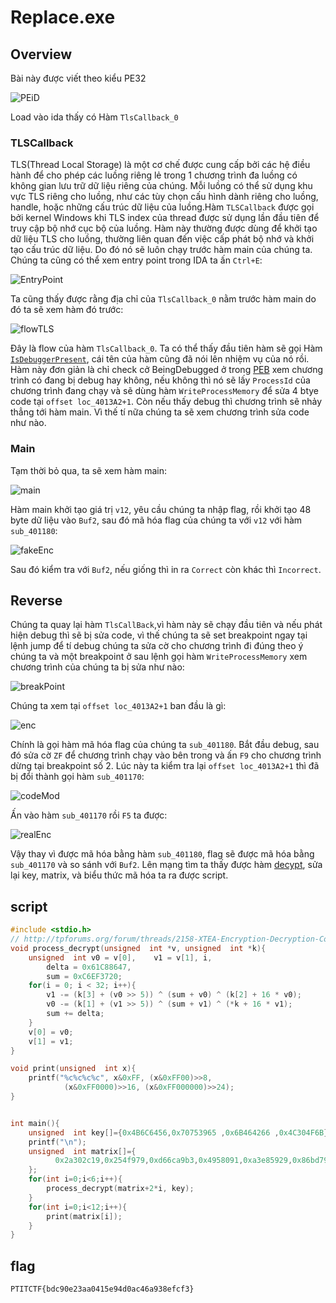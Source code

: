 # Replace.exe

## Overview
Bài này được viết theo kiểu PE32

![PEiD](./img/PEiD.png)

Load vào ida thấy có Hàm `TlsCallback_0` 
### TLSCallback
TLS(Thread Local Storage) là một cơ chế được cung cấp bởi các hệ điều hành để cho phép các luồng riêng lẻ trong 1 chương trình đa luồng có không gian lưu trữ dữ liệu riêng của chúng. Mỗi luồng có thể sử dụng khu vực TLS riêng cho luồng, như các tùy chọn cấu hình dành riêng cho luồng, handle, hoặc những cấu trúc dữ liệu của luồng.Hàm `TLSCallback` được gọi bởi kernel Windows khi TLS index của thread được sử dụng lần đầu tiên để truy cập bộ nhớ cục bộ của luồng. Hàm này thường được dùng để khởi tạo dữ liệu TLS cho luồng, thường liên quan đến việc cấp phát bộ nhớ và khởi tạo cấu trúc dữ liệu. Do đó nó sẽ luôn chạy trước hàm main của chúng ta. 
Chúng ta cũng có thể xem entry point trong IDA ta ấn `Ctrl+E`:

![EntryPoint](./img/EntryPoint.png) 

Ta cũng thấy được rằng địa chỉ của `TlsCallback_0` nằm trước hàm main do đó ta sẽ xem hàm đó trước:

![flowTLS](./img/flowTLS.png)

Đây là flow của hàm `TlsCallback_0`. Ta có thể thấy đầu tiên hàm sẽ gọi Hàm [`IsDebuggerPresent`](https://anti-debug.checkpoint.com/techniques/debug-flags.html#using-win32-api-isdebuggerpresent), cái tên của hàm cũng đã nói lên nhiệm vụ của nó rồi. Hàm này đơn giản là chỉ check cở BeingDebugged ở trong [PEB](https://www.nirsoft.net/kernel_struct/vista/PEB.html) xem chương trình có đang bị debug hay không, nếu không thì nó sẽ lấy `ProcessId` của chương trình đang chạy và sẽ dùng hàm `WriteProcessMemory` để  sửa 4 btye code tại `offset loc_4013A2+1`. Còn nếu thấy debug thì chương trình sẽ nhảy thẳng tới hàm main. Vì thế tí nữa chúng ta sẽ xem chương trình sửa code như nào.
### Main
Tạm thời bỏ qua, ta sẽ xem hàm main:

![main](./img/main.png)

Hàm main khởi tạo giá trị `v12`, yêu cầu chúng ta nhập flag, rồi khởi tạo 48 byte dữ liệu vào `Buf2`, sau đó mã hóa flag của chúng ta với `v12` với hàm `sub_401180`:

![fakeEnc](./img/fakeEnc.png)

Sau đó kiểm tra với `Buf2`, nếu giống thì in ra `Correct` còn khác thì `Incorrect`.

## Reverse 
Chúng ta quay lại hàm `TlsCallBack`,vì hàm này sẽ chạy đầu tiên và nếu phát hiện debug thì sẽ bị sửa code, vì thế chúng ta sẽ set breakpoint ngay tại lệnh jump để tí debug chúng ta sửa cờ cho chương trình đi đúng theo ý chúng ta và một breakpoint ở sau lệnh gọi hàm `WriteProcessMemory` xem chương trình của chúng ta bị sửa như nào:

![breakPoint](./img/bp.png)

Chúng ta xem tại `offset loc_4013A2+1` ban đầu là gì:

![enc](./img/enc.png)

Chính là gọi hàm mã hóa flag của chúng ta `sub_401180`. Bắt đầu debug, sau đó sửa cờ `ZF` để chương trình chạy vào bên trong và ấn `F9` cho chương trình dừng tại breakpoint số 2. Lúc này ta kiểm tra lại `offset loc_4013A2+1` thì đã bị đổi thành gọi hàm `sub_401170`:

![codeMod](./img/codeMod.png)

Ấn vào hàm `sub_401170` rồi `F5` ta được:

![realEnc](./img/realEnc.png)

Vậy thay vì được mã hóa bằng hàm `sub_401180`, flag sẽ được mã hóa bằng `sub_401170` và so sánh với `Buf2`. Lên mạng tìm ta thấy được hàm [decypt](https://github.com/p4-team/ctf/blob/master/2016-03-06-bkpctf/re_4_unholy/decrypt.cpp), sửa lại key, matrix, và biểu thức mã hóa ta ra được script.

## script
```c
#include <stdio.h>
// http://tpforums.org/forum/threads/2158-XTEA-Encryption-Decryption-Code/page4
void process_decrypt(unsigned  int *v, unsigned  int *k){
	unsigned  int v0 = v[0],	v1 = v[1], i, 
		delta = 0x61C88647,
		sum = 0xC6EF3720;
	for(i = 0; i < 32; i++){   
		v1 -= (k[3] + (v0 >> 5)) ^ (sum + v0) ^ (k[2] + 16 * v0);
		v0 -= (k[1] + (v1 >> 5)) ^ (sum + v1) ^ (*k + 16 * v1);
		sum += delta;
	}
	v[0] = v0;
	v[1] = v1;
}

void print(unsigned  int x){
	printf("%c%c%c%c", x&0xFF, (x&0xFF00)>>8,
			(x&0xFF0000)>>16, (x&0xFF000000)>>24);
}


int main(){
	unsigned  int key[]={0x4B6C6456,0x70753965 ,0x6B464266 ,0x4C304F6B};
	printf("\n");
	unsigned  int matrix[]={
		  0x2a302c19,0x254f979,0xd66ca9b3,0x4958091,0xa3e85929,0x86bd790f,0x6c1305af,0x2bdb75fe,0x5df0e0ae,0x89864b88,0x45ac6633,0xa6786c9a
	};
	for(int i=0;i<6;i++){
		process_decrypt(matrix+2*i, key);
	}
	for(int i=0;i<12;i++){
		print(matrix[i]);
	}
}

```
## flag 
`PTITCTF{bdc90e23aa0415e94d0ac46a938efcf3}`



